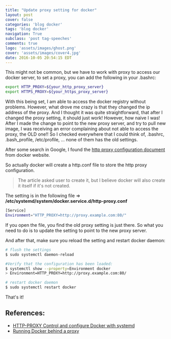 ```yaml
---
title: "Update proxy setting for docker"
layout: post
cover: false
categories: 'blog docker'
tags: 'blog docker'
navigation: True
subclass: 'post tag-speeches'
comments: true
logo: 'assets/images/ghost.png'
cover: 'assets/images/cover4.jpg'
date: 2016-10-05 20:54:15 EDT
---
```


This might not be common, but we have to work with proxy to access our docker server, to set a proxy, you can add the following in your .bashrc:

```bash
export HTTP_PROXY=${your_http_proxy_server}
export HTTPS_PROXY=${your_https_proxy_server}
```

With this being set, I am able to access the docker registry without problems. However, what drove me crazy is that they changed the ip address of the proxy. And I thought it was quite straightforward, that after I changed the proxy setting, it should just work! However, how naive I was! After I made the change to point to the new proxy server, and try to pull new image, I was receiving an error complaining about not able to access the proxy, the OLD one!! So I checked everywhere that I could think of, .bashrc, .bash_profile, /etc/profile, ... none of them has the old settings.

After some search in Google, I found the [http proxy configuration document](https://docs.docker.com/engine/admin/systemd/#http-proxy) from docker website. 

So actually docker will create a http.conf file to store the http proxy configuration. 
> The article asked user to create it, but I believe docker will also create it itself if it's not created.

The setting is in the following file => **/etc/systemd/system/docker.service.d/http-proxy.conf** 

```bash
[Service]
Environment="HTTP_PROXY=http://proxy.example.com:80/"
```

If you open the file, you find the old proxy setting is just there. So what you need to do is to update the setting to point to the new proxy server.

And after that, make sure you reload the setting and restart docker daemon:

```bash
# flush the settings
$ sudo systemctl daemon-reload

#Verify that the configuration has been loaded:
$ systemctl show --property=Environment docker
> Environment=HTTP_PROXY=http://proxy.example.com:80/

# restart docker daemon
$ sudo systemctl restart docker
```

That's it!

## References:

- [HTTP-PROXY Control and configure Docker with systemd](https://docs.docker.com/engine/admin/systemd/#http-proxy)
- [Running Docker behind a proxy](https://crondev.com/running-docker-behind-proxy/)





